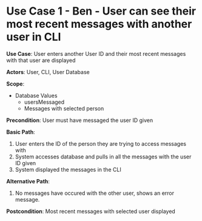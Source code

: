 # Use Case 1 - Ben - User can see their most recent messages with another user in CLI

**Use Case**: User enters another User ID and their most recent messages with that user are displayed

**Actors**: User, CLI, User Database

**Scope**: 
  * Database Values
    * usersMessaged
    * Messages with selected person

**Precondition**: User must have messaged the user ID given

**Basic Path**:

  1. User enters the ID of the person they are trying to access messages with
  2. System accesses database and pulls in all the messages with the user ID given
  3. System displayed the messages in the CLI

**Alternative Path**:
  1. No messages have occured with the other user, shows an error message.

**Postcondition**: Most recent messages with selected user displayed

